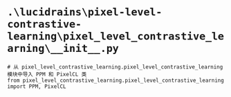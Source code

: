 # `.\lucidrains\pixel-level-contrastive-learning\pixel_level_contrastive_learning\__init__.py`

```
# 从 pixel_level_contrastive_learning.pixel_level_contrastive_learning 模块中导入 PPM 和 PixelCL 类
from pixel_level_contrastive_learning.pixel_level_contrastive_learning import PPM, PixelCL
```